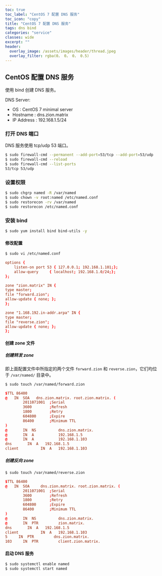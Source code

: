 ```yaml
---
toc: true
toc_label: "CentOS 7 配置 DNS 服务"
toc_icon: "copy"
title: "CentOS 7 配置 DNS 服务"
tags: dns bind
categories: "service"
classes: wide
excerpt: ""
header:
  overlay_image: /assets/images/header/thread.jpeg
  overlay_filter: rgba(0， 0， 0， 0.5)
---
```





## CentOS 配置 DNS 服务

使用 bind 创建 DNS 服务。


DNS Server:

* OS : CentOS 7 minimal server
* Hostname : dns.zion.matrix
* IP Address : 192.168.1.5/24





### 打开 DNS 端口

DNS 服务使用 tcp/udp 53 端口。

```bash
$ sudo firewall-cmd --permanent --add-port=53/tcp --add-port=53/udp
$ sudo firewall-cmd --reload
$ sudo firewall-cmd --list-ports
53/tcp 53/udp
```






### 设置权限

```bash
$ sudo chgrp named -R /var/named
$ sudo chown -v root:named /etc/named.conf
$ sudo restorecon -rv /var/named
$ sudo restorecon /etc/named.conf
```






### 安装 bind

```bash
$ sudo yum install bind bind-utils -y
```


#### 修改配置

```bash
$ sudo vi /etc/named.conf
```

```conf
options {
    listen-on port 53 { 127.0.0.1; 192.168.1.101;};
    allow-query     { localhost; 192.168.1.0/24;};
};

zone "zion.matrix" IN {
type master;
file "forward.zion";
allow-update { none; };
};

zone "1.168.192.in-addr.arpa" IN {
type master;
file "reverse.zion";
allow-update { none; };
};
```


#### 创建 zone 文件


##### 创建转发 zone

即上面配置文件中所指定的两个文件 `forward.zion` 和 `reverse.zion`，它们均位于 `/var/named/` 目录中。

```bash
$ sudo touch /var/named/forward.zion
```

```conf
$TTL 86400
@   IN  SOA   dns.zion.matrix. root.zion.matrix. (
        2011071001  ;Serial
        3600        ;Refresh
        1800        ;Retry
        604800      ;Expire
        86400       ;Minimum TTL
)
@       IN  NS          dns.zion.matrix.
@       IN  A           192.168.1.5
@       IN  A           192.168.1.103
dns       IN  A   192.168.1.5
client          IN  A   192.168.1.103
```

##### 创建反向 zone


```bash
$ sudo touch /var/named/reverse.zion
```

```conf
$TTL 86400
@   IN  SOA     dns.zion.matrix. root.zion.matrix. (
        2011071001  ;Serial
        3600        ;Refresh
        1800        ;Retry
        604800      ;Expire
        86400       ;Minimum TTL
)
@       IN  NS          dns.zion.matrix.
@       IN  PTR         zion.matrix.
dns       IN  A   192.168.1.5
client          IN  A   192.168.1.103
5     IN  PTR         dns.zion.matrix.
103     IN  PTR         client.zion.matrix.
```



#### 启动 DNS 服务

```bash
$ sudo systemctl enable named
$ sudo systemctl start named
```
